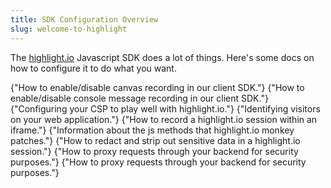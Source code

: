 ```yaml
---
title: SDK Configuration Overview
slug: welcome-to-highlight
---
```


The [highlight.io](https://highlight.io) Javascript SDK does a lot of things. Here's some docs on how to configure it to do what you want.

<DocsCardGroup>
    <DocsCard title="Canvas Recording." href="./canvas.md">
        {"How to enable/disable canvas recording in our client SDK."}
    </DocsCard>
    <DocsCard title="Console Messages."  href="./console-messages.md">
        {"How to enable/disable console message recording in our client SDK."}
    </DocsCard>
    <DocsCard title="Content Security Policy."  href="./content-security-policy.md">
        {"Configuring your CSP to play well with highlight.io."}
    </DocsCard>
    <DocsCard title="Identifying Users."  href="./identifying-sessions.md">
        {"Identifying visitors on your web application."}
    </DocsCard>
    <DocsCard title="Iframe Support."  href="./iframes.md">
        {"How to record a highlight.io session within an iframe."}
    </DocsCard>
    <DocsCard title="Monkey Patches."  href="./monkey-patches.md">
        {"Information about the js methods that highlight.io monkey patches."}
    </DocsCard>
    <DocsCard title="Privacy & Redaction."  href="./privacy.md">
        {"How to redact and strip out sensitive data in a highlight.io session."}
    </DocsCard>
    <DocsCard title="Proxying requests."  href="./proxying-highlight.md">
        {"How to proxy requests through your backend for security purposes."}
    </DocsCard>
    <DocsCard title="React Error Boundary"  href="">
        {"How to proxy requests through your backend for security purposes."}
    </DocsCard>
</DocsCardGroup>
